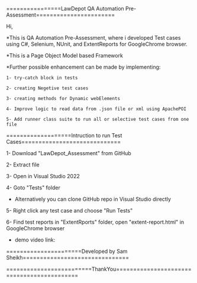 

================LawDepot QA Automation Pre-Assessment=======================  

Hi,  

*This is QA Automation Pre-Assessment, where i developed Test cases using C#, Selenium, NUnit, and ExtentReports for GoogleChrome browser.  

*This is a Page Object Model based Framework  

*Further possible enhancement can be made by implementing:  

	1- try-catch block in tests  
 
	2- creating Negetive test cases  
 
	3- creating methods for Dynamic webElements  
 
	4- Improve logic to read data from .json file or xml using ApachePOI  
 
	5- Add runner class suite to run all or selective test cases from one file  
 

===================Intruction to run Test Cases=============================  

1- Download "LawDepot_Assessment" from GitHub  

2- Extract file  

3- Open in Visual Studio 2022  

4- Goto "Tests" folder  

* Alternatively you can clone GitHub repo in Visual Studio directly
  
5- Right click any test case and choose "Run Tests"
  
6- Find test reports in "ExtentRports" folder, open "extent-report.html" in GoogleChrome browser  



* demo video link:
  

======================Developed by Sam Sheikh===============================  


=========================ThankYou===========================================  

